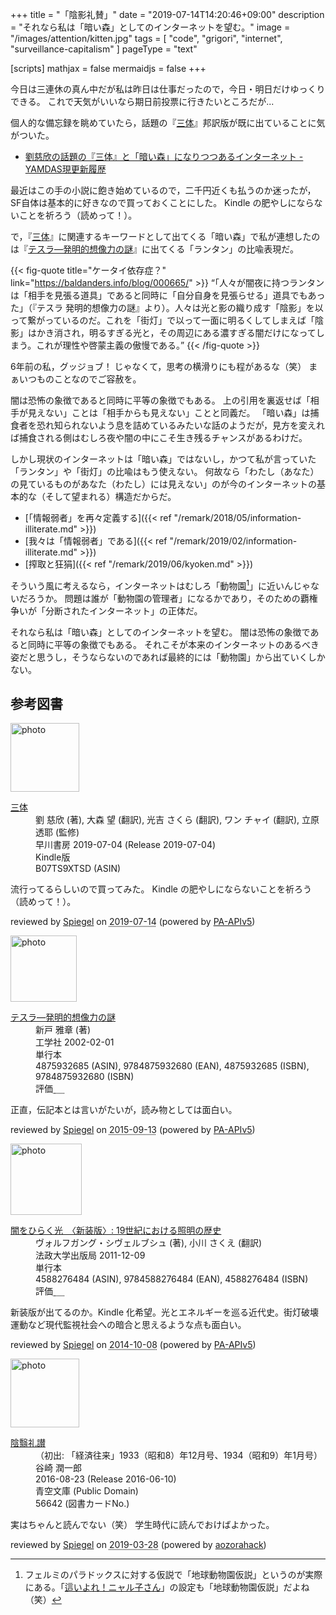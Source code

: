 +++
title = "「陰影礼賛」"
date =  "2019-07-14T14:20:46+09:00"
description = "それなら私は「暗い森」としてのインターネットを望む。"
image = "/images/attention/kitten.jpg"
tags = [ "code", "grigori", "internet", "surveillance-capitalism" ]
pageType = "text"

[scripts]
  mathjax = false
  mermaidjs = false
+++

今日は三連休の真ん中だが私は昨日は仕事だったので，今日・明日だけゆっくりできる。
これで天気がいいなら期日前投票に行きたいところだが...

個人的な備忘録を眺めていたら，話題の『[三体]』邦訳版が既に出ていることに気がついた。

- [劉慈欣の話題の『三体』と「暗い森」になりつつあるインターネット - YAMDAS現更新履歴](https://yamdas.hatenablog.com/entry/20190603/darkforresttheory)

最近はこの手の小説に飽き始めているので，二千円近くも払うのか迷ったが，SF自体は基本的に好きなので買っておくことにした。
Kindle の肥やしにならないことを祈ろう（読めって！）。

で，『[三体]』に関連するキーワードとして出てくる「暗い森」で私が連想したのは『[テスラ―発明的想像力の謎]』に出てくる「ランタン」の比喩表現だ。

{{< fig-quote title="ケータイ依存症？" link="https://baldanders.info/blog/000665/" >}}
<q>「人々が闇夜に持つランタンは「相手を見張る道具」であると同時に「自分自身を見張らせる」道具でもあった」（『テスラ 発明的想像力の謎』より）。人々は光と影の織り成す「陰影」を以って繋がっているのだ。これを「街灯」で以って一面に明るくしてしまえば「陰影」はかき消され，明るすぎる光と，その周辺にある濃すぎる闇だけになってしまう。これが理性や啓蒙主義の傲慢である。</q>
{{< /fig-quote >}}

6年前の私，グッジョブ！ じゃなくて，思考の横滑りにも程があるな（笑） まぁいつものことなのでご容赦を。

闇は恐怖の象徴であると同時に平等の象徴でもある。
上の引用を裏返せば「相手が見えない」ことは「相手からも見えない」ことと同義だ。
「暗い森」は捕食者を恐れ知られないよう息を詰めているみたいな話のようだが，見方を変えれば捕食される側はむしろ夜や闇の中にこそ生き残るチャンスがあるわけだ。

しかし現状のインターネットは「暗い森」ではないし，かつて私が言っていた「ランタン」や「街灯」の比喩はもう使えない。
何故なら「わたし（あなた）の見ているものがあなた（わたし）には見えない」のが今のインターネットの基本的な（そして望まれる）構造だからだ。

- [「情報弱者」を再々定義する]({{< ref "/remark/2018/05/information-illiterate.md" >}})
- [我々は「情報弱者」である]({{< ref "/remark/2019/02/information-illiterate.md" >}})
- [搾取と狂狷]({{< ref "/remark/2019/06/kyoken.md" >}})

そういう風に考えるなら，インターネットはむしろ「動物園[^fp1]」に近いんじゃないだろうか。
問題は誰が「動物園の管理者」になるかであり，そのための覇権争いが「分断されたインターネット」の正体だ。

[^fp1]: フェルミのパラドックスに対する仮説で「地球動物園仮説」というのが実際にある。「[這いよれ！ニャル子さん](https://www.amazon.co.jp/exec/obidos/ASIN/B072ML1SB2/baldandersinf-22/)」の設定も「地球動物園仮説」だよね（笑）

それなら私は「暗い森」としてのインターネットを望む。
闇は恐怖の象徴であると同時に平等の象徴でもある。
それこそが本来のインターネットのあるべき姿だと思うし，そうならないのであれば最終的には「動物園」から出ていくしかない。

[三体]: https://www.amazon.co.jp/exec/obidos/ASIN/B07TS9XTSD/baldandersinf-22/ "三体 | 劉 慈欣, 大森 望, 光吉 さくら, ワン チャイ, 立原 透耶 | 中国の小説・文芸 | Kindleストア | Amazon"
[テスラ―発明的想像力の謎]: https://www.amazon.co.jp/exec/obidos/ASIN/4875932685/baldandersinf-22/ "テスラ―発明的想像力の謎 | 新戸 雅章 |本 | 通販 | Amazon"

## 参考図書

<div class="hreview">
  <div class="photo"><a class="item url" href="https://www.amazon.co.jp/dp/B07TS9XTSD?tag=baldandersinf-22&linkCode=ogi&th=1&psc=1"><img src="https://m.media-amazon.com/images/I/41H5EUGcemL._SL160_.jpg" width="110" alt="photo"></a></div>
  <dl class="fn">
    <dt><a href="https://www.amazon.co.jp/dp/B07TS9XTSD?tag=baldandersinf-22&linkCode=ogi&th=1&psc=1">三体</a></dt>
    <dd>劉 慈欣 (著), 大森 望 (翻訳), 光吉 さくら (翻訳), ワン チャイ (翻訳), 立原 透耶 (監修)</dd>
    <dd>早川書房 2019-07-04 (Release 2019-07-04)</dd>
    <dd>Kindle版</dd>
    <dd>B07TS9XTSD (ASIN)</dd>
  </dl>
  <p class="description">流行ってるらしいので買ってみた。 Kindle の肥やしにならないことを祈ろう（読めって！）。</p>
  <p class="powered-by">reviewed by <a href='#maker' class='reviewer'>Spiegel</a> on <abbr class="dtreviewed" title="2019-07-14">2019-07-14</abbr> (powered by <a href="https://affiliate.amazon.co.jp/assoc_credentials/home">PA-APIv5</a>)</p>
</div>

<div class="hreview">
  <div class="photo"><a class="item url" href="https://www.amazon.co.jp/dp/4875932685?tag=baldandersinf-22&linkCode=ogi&th=1&psc=1"><img src="https://m.media-amazon.com/images/I/51V0LihgIKL._SL160_.jpg" width="106" alt="photo"></a></div>
  <dl class="fn">
    <dt><a href="https://www.amazon.co.jp/dp/4875932685?tag=baldandersinf-22&linkCode=ogi&th=1&psc=1">テスラ―発明的想像力の謎</a></dt>
    <dd>新戸 雅章 (著)</dd>
    <dd>工学社 2002-02-01</dd>
    <dd>単行本</dd>
    <dd>4875932685 (ASIN), 9784875932680 (EAN), 4875932685 (ISBN), 9784875932680 (ISBN)</dd>
    <dd>評価<abbr class="rating fa-sm" title="5">&nbsp;<i class="fas fa-star"></i>&nbsp;<i class="fas fa-star"></i>&nbsp;<i class="fas fa-star"></i>&nbsp;<i class="fas fa-star"></i>&nbsp;<i class="fas fa-star"></i></abbr></dd>
  </dl>
  <p class="description">正直，伝記本とは言いがたいが，読み物としては面白い。</p>
  <p class="powered-by">reviewed by <a href='#maker' class='reviewer'>Spiegel</a> on <abbr class="dtreviewed" title="2015-09-13">2015-09-13</abbr> (powered by <a href="https://affiliate.amazon.co.jp/assoc_credentials/home">PA-APIv5</a>)</p>
</div>

<div class="hreview">
  <div class="photo"><a class="item url" href="https://www.amazon.co.jp/dp/4588276484?tag=baldandersinf-22&linkCode=ogi&th=1&psc=1"><img src="https://m.media-amazon.com/images/I/51AkHe+wkvL._SL160_.jpg" width="114" alt="photo"></a></div>
  <dl class="fn">
    <dt><a href="https://www.amazon.co.jp/dp/4588276484?tag=baldandersinf-22&linkCode=ogi&th=1&psc=1">闇をひらく光　〈新装版〉: 19世紀における照明の歴史</a></dt>
    <dd>ヴォルフガング・シヴェルブシュ (著), 小川 さくえ (翻訳)</dd>
    <dd>法政大学出版局 2011-12-09</dd>
    <dd>単行本</dd>
    <dd>4588276484 (ASIN), 9784588276484 (EAN), 4588276484 (ISBN)</dd>
    <dd>評価<abbr class="rating fa-sm" title="5">&nbsp;<i class="fas fa-star"></i>&nbsp;<i class="fas fa-star"></i>&nbsp;<i class="fas fa-star"></i>&nbsp;<i class="fas fa-star"></i>&nbsp;<i class="fas fa-star"></i></abbr></dd>
  </dl>
  <p class="description">新装版が出てるのか。Kindle 化希望。光とエネルギーを巡る近代史。街灯破壊運動など現代監視社会への暗合と思えるような点も面白い。</p>
  <p class="powered-by">reviewed by <a href='#maker' class='reviewer'>Spiegel</a> on <abbr class="dtreviewed" title="2014-10-08">2014-10-08</abbr> (powered by <a href="https://affiliate.amazon.co.jp/assoc_credentials/home">PA-APIv5</a>)</p>
</div>

<div class="hreview">
  <div class="photo"><a class="item url" href="https://www.aozora.gr.jp/cards/001383/card56642.html"><img src="https://text.baldanders.info/images/aozora/card56642.svg" width="110" alt="photo"></a></div>
  <dl class="fn">
    <dt><a href="https://www.aozora.gr.jp/cards/001383/card56642.html">陰翳礼讃</a></dt>
    <dd>（初出: 「経済往来」1933（昭和8）年12月号、1934（昭和9）年1月号）</dd>
    <dd>谷崎 潤一郎</dd>
    <dd> 2016-08-23 (Release 2016-06-10)</dd>
    <dd>青空文庫 (Public Domain)</dd>
    <dd>56642 (図書カードNo.)</dd>
  </dl>
  <p class="description">実はちゃんと読んでない（笑） 学生時代に読んでおけばよかった。</p>
  <p class="powered-by">reviewed by <a href='#maker' class='reviewer'>Spiegel</a> on <abbr class="dtreviewed" title="2019-03-28">2019-03-28</abbr> (powered by <a href="https://aozorahack.org/">aozorahack</a>)</p>
</div>
